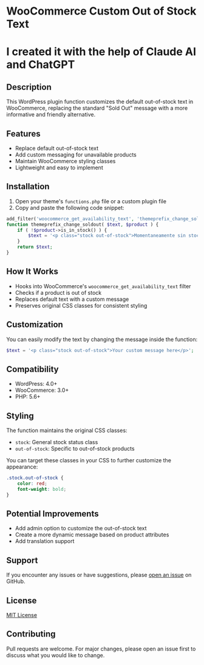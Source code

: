 # WooCommerce Custom Out of Stock Text

# I created it with the help of Claude AI and ChatGPT

## Description

This WordPress plugin function customizes the default out-of-stock text in WooCommerce, replacing the standard "Sold Out" message with a more informative and friendly alternative.

## Features

- Replace default out-of-stock text
- Add custom messaging for unavailable products
- Maintain WooCommerce styling classes
- Lightweight and easy to implement

## Installation

1. Open your theme's `functions.php` file or a custom plugin file
2. Copy and paste the following code snippet:

```php
add_filter('woocommerce_get_availability_text', 'themeprefix_change_soldout', 10, 2);
function themeprefix_change_soldout( $text, $product ) {
    if ( !$product->is_in_stock() ) {
        $text = '<p class="stock out-of-stock">Momentaneamente sin stock. Próximos a ingresar.</p>';
    }
    return $text;
}
```

## How It Works

- Hooks into WooCommerce's `woocommerce_get_availability_text` filter
- Checks if a product is out of stock
- Replaces default text with a custom message
- Preserves original CSS classes for consistent styling

## Customization

You can easily modify the text by changing the message inside the function:
```php
$text = '<p class="stock out-of-stock">Your custom message here</p>';
```

## Compatibility

- WordPress: 4.0+
- WooCommerce: 3.0+
- PHP: 5.6+

## Styling

The function maintains the original CSS classes:
- `stock`: General stock status class
- `out-of-stock`: Specific to out-of-stock products

You can target these classes in your CSS to further customize the appearance:
```css
.stock.out-of-stock {
    color: red;
    font-weight: bold;
}
```

## Potential Improvements

- Add admin option to customize the out-of-stock text
- Create a more dynamic message based on product attributes
- Add translation support

## Support

If you encounter any issues or have suggestions, please [open an issue](https://github.com/yourusername/your-repo/issues) on GitHub.

## License

[MIT License](LICENSE)

## Contributing

Pull requests are welcome. For major changes, please open an issue first to discuss what you would like to change.
